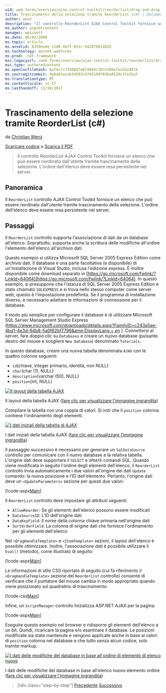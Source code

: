 ```yaml
---
uid: web-forms/overview/ajax-control-toolkit/reorderlist/drag-and-drop-via-reorderlist-cs
title: Trascinamento della selezione tramite ReorderList (c#) | Documenti Microsoft
author: wenz
description: "Il controllo ReorderList AJAX Control Toolkit fornisce un elenco che può essere riordinato dall'utente tramite trascinamento della selezione. L'ordine dell'elenco è..."
ms.author: aspnetcontent
manager: wpickett
ms.date: 06/02/2008
ms.topic: article
ms.assetid: 6350ee8e-11d6-4aff-b51c-942878014835
ms.technology: dotnet-webforms
ms.prod: .net-framework
msc.legacyurl: /web-forms/overview/ajax-control-toolkit/reorderlist/drag-and-drop-via-reorderlist-cs
msc.type: authoredcontent
ms.openlocfilehash: 6afecfc7330647e6f4944c507e308afec6d2401b
ms.sourcegitcommit: 9a9483aceb34591c97451997036a9120c3fe2baf
ms.translationtype: MT
ms.contentlocale: it-IT
ms.lasthandoff: 11/10/2017
---
```

<a name="drag-and-drop-via-reorderlist-c"></a>Trascinamento della selezione tramite ReorderList (c#)
====================
da [Christian Wenz](https://github.com/wenz)

[Scaricare codice](http://download.microsoft.com/download/9/3/f/93f8daea-bebd-4821-833b-95205389c7d0/ReorderList5.cs.zip) o [Scarica il PDF](http://download.microsoft.com/download/2/d/c/2dc10e34-6983-41d4-9c08-f78f5387d32b/reorderlist5CS.pdf)

> Il controllo ReorderList AJAX Control Toolkit fornisce un elenco che può essere riordinato dall'utente tramite trascinamento della selezione. L'ordine dell'elenco deve essere resa persistente nel server.


## <a name="overview"></a>Panoramica

Il `ReorderList` controllo AJAX Control Toolkit fornisce un elenco che può essere riordinato dall'utente tramite trascinamento della selezione. L'ordine dell'elenco deve essere resa persistente nel server.

## <a name="steps"></a>Passaggi

Il `ReorderList` controllo supporta l'associazione di dati da un database all'elenco. Soprattutto, supporta anche la scrittura delle modifiche all'ordine l'elemento dell'elenco all'archivio dati.

Questo esempio si utilizza Microsoft SQL Server 2005 Express Edition come archivio dati. Il database è una parte facoltativa (e disponibile) di un'installazione di Visual Studio, inclusa l'edizione express. È inoltre disponibile come download separato in [https://go.microsoft.com/fwlink/?LinkId=64064](https://go.microsoft.com/fwlink/?LinkId=64064). In questo esempio, si presuppone che l'istanza di SQL Server 2005 Express Edition è stato chiamato `SQLEXPRESS` e si trova nello stesso computer come server web; questo è l'impostazione predefinita. Se il programma di installazione diverso, è necessario adattare le informazioni di connessione per il database.

Il modo più semplice per configurare il database è di utilizzare Microsoft SQL Server Management Studio Express ([https://www.microsoft.com/downloads/details.aspx?FamilyID=c243a5ae-4bd1-4e3d-94b8-5a0f62bf7796&amp;DisplayLang = en](https://www.microsoft.com/downloads/details.aspx?FamilyID=c243a5ae-4bd1-4e3d-94b8-5a0f62bf7796&amp;DisplayLang=en) ). Connettersi al server, fare doppio clic su `Databases` e creare un nuovo database (pulsante destro del mouse e scegliere `New Database`) denominato `Tutorials`.

In questo database, creare una nuova tabella denominata `AJAX` con le quattro colonne seguenti:

- `id`(chiave, integer primario, identità, non NULL)
- `char`(char (1), NULL)
- `description`(varchar (50), NULL)
- `position`(int, NULL)


[![Il layout della tabella AJAX](drag-and-drop-via-reorderlist-cs/_static/image2.png)](drag-and-drop-via-reorderlist-cs/_static/image1.png)

Il layout della tabella AJAX ([fare clic per visualizzare l'immagine ingrandita](drag-and-drop-via-reorderlist-cs/_static/image3.png))


Compilare la tabella con una coppia di valori. Si noti che il `position` colonna contiene l'ordinamento degli elementi.


[![I dati iniziali della tabella di AJAX](drag-and-drop-via-reorderlist-cs/_static/image5.png)](drag-and-drop-via-reorderlist-cs/_static/image4.png)

I dati iniziali della tabella AJAX ([fare clic per visualizzare l'immagine ingrandita](drag-and-drop-via-reorderlist-cs/_static/image6.png))


Il passaggio successivo è necessario per generare un `SqlDataSource` controllo per comunicare con il nuovo database e la relativa tabella. L'origine dati deve supportare il `SELECT` e `UPDATE` comandi SQL. Quando viene modificata in seguito l'ordine degli elementi dell'elenco, il `ReorderList` controllo Invia automaticamente i due valori all'origine dei dati `Update` comando: la nuova posizione e l'ID dell'elemento. Pertanto, l'origine dati deve un `<UpdateParameters>` sezione per questi due valori:

[!code-aspx[Main](drag-and-drop-via-reorderlist-cs/samples/sample1.aspx)]

Il `ReorderList` controllo deve impostare gli attributi seguenti:

- `AllowReorder`: Se gli elementi dell'elenco possono essere modificati
- `DataSourceID`: L'ID dell'origine dati
- `DataKeyField`: Il nome della colonna chiave primaria nell'origine dati
- `SortOrderField`: La colonna di origine dati che fornisce l'ordinamento per gli elementi dell'elenco

Nel `<DragHandleTemplate>` e `<ItemTemplate>` sezioni, il layout dell'elenco è possibile ottimizzare. Inoltre, l'associazione dati è possibile utilizzare il `Eval()` (metodo), come illustrato di seguito:

[!code-aspx[Main](drag-and-drop-via-reorderlist-cs/samples/sample2.aspx)]

Le informazioni di stile CSS riportato di seguito (cui fa riferimento il `<DragHandleTemplate>` sezione del `ReorderList` controllo) consente di verificare che il puntatore del mouse cambia in modo appropriato quando viene posizionato sul quadratino di trascinamento:

[!code-css[Main](drag-and-drop-via-reorderlist-cs/samples/sample3.css)]

Infine, un `ScriptManager` controllo Inizializza ASP.NET AJAX per la pagina:

[!code-aspx[Main](drag-and-drop-via-reorderlist-cs/samples/sample4.aspx)]

Eseguire questo esempio nel browser e ridisporre gli elementi dell'elenco a un bit. Quindi, ricaricare la pagina e/o esaminare il database. Le posizioni modificate sia state mantenute e vengono applicate anche in base ai valori di `position` colonna nel database e che tutto senza alcun codice, solo tramite markup.


[![I dati delle modifiche del database in base all'ordine di elemento di elenco nuovo](drag-and-drop-via-reorderlist-cs/_static/image8.png)](drag-and-drop-via-reorderlist-cs/_static/image7.png)

I dati delle modifiche del database in base all'elenco nuovo elemento ordine ([fare clic per visualizzare l'immagine ingrandita](drag-and-drop-via-reorderlist-cs/_static/image9.png))

>[!div class="step-by-step"]
[Precedente](using-postbacks-with-reorderlist-cs.md)
[Successivo](using-postbacks-with-reorderlist-vb.md)
